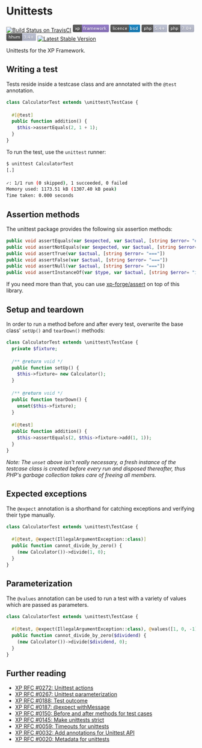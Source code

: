 Unittests
=========

[![Build Status on TravisCI](https://secure.travis-ci.org/xp-framework/unittest.svg)](http://travis-ci.org/xp-framework/unittest)
[![XP Framework Module](https://raw.githubusercontent.com/xp-framework/web/master/static/xp-framework-badge.png)](https://github.com/xp-framework/core)
[![BSD Licence](https://raw.githubusercontent.com/xp-framework/web/master/static/licence-bsd.png)](https://github.com/xp-framework/core/blob/master/LICENCE.md)
[![Required PHP 5.4+](https://raw.githubusercontent.com/xp-framework/web/master/static/php-5_4plus.png)](http://php.net/)
[![Supports PHP 7.0+](https://raw.githubusercontent.com/xp-framework/web/master/static/php-7_0plus.png)](http://php.net/)
[![Supports HHVM 3.4+](https://raw.githubusercontent.com/xp-framework/web/master/static/hhvm-3_4plus.png)](http://hhvm.com/)
[![Latest Stable Version](https://poser.pugx.org/xp-framework/unittest/version.png)](https://packagist.org/packages/xp-framework/unittest)

Unittests for the XP Framework.

Writing a test
--------------
Tests reside inside a testcase class and are annotated with the `@test` annotation.

```php
class CalculatorTest extends \unittest\TestCase {

  #[@test]
  public function addition() {
    $this->assertEquals(2, 1 + 1);
  }
}
```

To run the test, use the `unittest` runner:

```sh
$ unittest CalculatorTest
[.]

✓: 1/1 run (0 skipped), 1 succeeded, 0 failed
Memory used: 1173.51 kB (1307.40 kB peak)
Time taken: 0.000 seconds
```

Assertion methods
-----------------
The unittest package provides the following six assertion methods:

```php
public void assertEquals(var $expected, var $actual, [string $error= "equals"])
public void assertNotEquals(var $expected, var $actual, [string $error= "!equals"])
public void assertTrue(var $actual, [string $error= "==="])
public void assertFalse(var $actual, [string $error= "==="])
public void assertNull(var $actual, [string $error= "==="])
public void assertInstanceOf(var $type, var $actual, [string $error= "instanceof"])
```

If you need more than that, you can use [xp-forge/assert](https://github.com/xp-forge/assert) on top of this library.

Setup and teardown
------------------
In order to run a method before and after every test, overwrite the base class' `setUp()` and `tearDown()` methods:

```php
class CalculatorTest extends \unittest\TestCase {
  private $fixture;

  /** @return void */
  public function setUp() {
    $this->fixture= new Calculator();
  }

  /** @return void */
  public function tearDown() {
    unset($this->fixture);
  }

  #[@test]
  public function addition() {
    $this->assertEquals(2, $this->fixture->add(1, 1));
  }
}
```

*Note: The `unset` above isn't really necessary, a fresh instance of the testcase class is created before every run and disposed thereafter, thus PHP's garbage collection takes care of freeing all members.*

Expected exceptions
-------------------
The `@expect` annotation is a shorthand for catching exceptions and verifying their type manually.

```php
class CalculatorTest extends \unittest\TestCase {

  #[@test, @expect(IllegalArgumentException::class)]
  public function cannot_divide_by_zero() {
    (new Calculator())->divide(1, 0);
  }
}
```

Parameterization
-----------------
The `@values` annotation can be used to run a test with a variety of values which are passed as parameters.

```php
class CalculatorTest extends \unittest\TestCase {

  #[@test, @expect(IllegalArgumentException::class), @values([1, 0, -1])]
  public function cannot_divide_by_zero($dividend) {
    (new Calculator())->divide($dividend, 0);
  }
}
```


Further reading
---------------

* [XP RFC #0272: Unittest actions](https://github.com/xp-framework/rfc/issues/272)
* [XP RFC #0267: Unittest parameterization](https://github.com/xp-framework/rfc/issues/267)
* [XP RFC #0188: Test outcome](https://github.com/xp-framework/rfc/issues/188)
* [XP RFC #0187: @expect withMessage](https://github.com/xp-framework/rfc/issues/187)
* [XP RFC #0150: Before and after methods for test cases](https://github.com/xp-framework/rfc/issues/150)
* [XP RFC #0145: Make unittests strict](https://github.com/xp-framework/rfc/issues/145)
* [XP RFC #0059: Timeouts for unittests](https://github.com/xp-framework/rfc/issues/59)
* [XP RFC #0032: Add annotations for Unittest API](https://github.com/xp-framework/rfc/issues/32)
* [XP RFC #0020: Metadata for unittests](https://github.com/xp-framework/rfc/issues/20)
